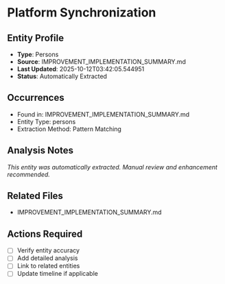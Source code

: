 # Platform Synchronization

## Entity Profile
- **Type**: Persons
- **Source**: IMPROVEMENT_IMPLEMENTATION_SUMMARY.md
- **Last Updated**: 2025-10-12T03:42:05.544951
- **Status**: Automatically Extracted

## Occurrences
- Found in: IMPROVEMENT_IMPLEMENTATION_SUMMARY.md
- Entity Type: persons
- Extraction Method: Pattern Matching

## Analysis Notes
*This entity was automatically extracted. Manual review and enhancement recommended.*

## Related Files
- IMPROVEMENT_IMPLEMENTATION_SUMMARY.md

## Actions Required
- [ ] Verify entity accuracy
- [ ] Add detailed analysis
- [ ] Link to related entities
- [ ] Update timeline if applicable
